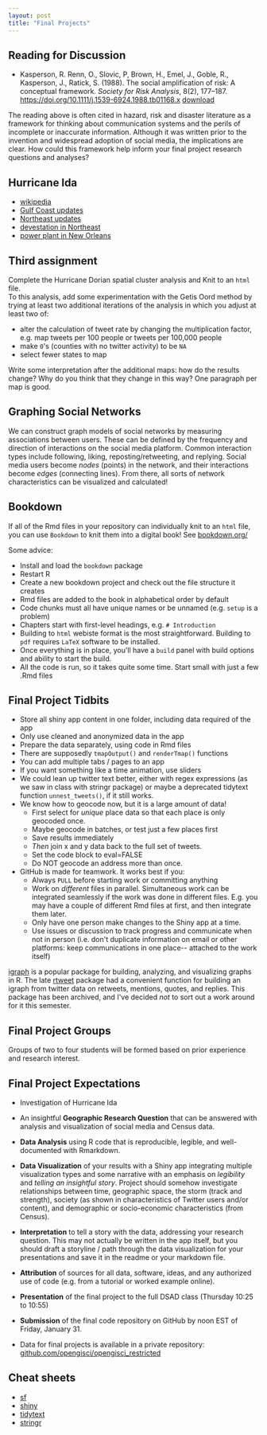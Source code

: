 ```yaml
---
layout: post
title: "Final Projects"
---
```


## Reading for Discussion

- Kasperson, R. Renn, O., Slovic, P, Brown, H., Emel, J., Goble, R., Kasperson, J., Ratick, S. (1988). The social amplification of risk: A conceptual framework. *Society for Risk Analysis*, 8(2), 177–187. https://doi.org/10.1111/j.1539-6924.1988.tb01168.x [download](https://drive.google.com/open?id=121KAXNN4gYgc1r1qpr_-DRYGfwej_xO-&usp=drive_fs)

The reading above is often cited in hazard, risk and disaster literature as a framework for thinking about communication systems and the perils of incomplete or inaccurate information. 
Although it was written prior to the invention and widespread adoption of social media, the implications are clear.
How could this framework help inform your final project research questions and analyses? 

## Hurricane Ida

- [wikipedia](https://en.wikipedia.org/wiki/Hurricane_Ida)
- [Gulf Coast updates](https://www.nytimes.com/interactive/2021/us/hurricane-ida-tracker.html)
- [Northeast updates](https://www.nytimes.com/live/2021/09/03/nyregion/nyc-flooding-ida#de-blasio-storm-alerts)
- [devestation in Northeast](https://www.nytimes.com/2021/09/02/nyregion/ida-flooding-nyc.html)
- [power plant in New Orleans](https://www.nytimes.com/2021/09/10/us/ida-new-orleans-power.html)

## Third assignment

Complete the Hurricane Dorian spatial cluster analysis and Knit to an `html` file.  
To this analysis, add some experimentation with the Getis Oord method by trying at least two additional iterations of the analysis in which you adjust at least two of:
- alter the calculation of tweet rate by changing the multiplication factor, e.g. map tweets per 100 people or tweets per 100,000 people
- make `0`'s (counties with no twitter activity) to be `NA`
- select fewer states to map

Write some interpretation after the additional maps: how do the results change?
Why do you think that they change in this way?
One paragraph per map is good.

## Graphing Social Networks

We can construct graph models of social networks by measuring associations between users. 
These can be defined by the frequency and direction of interactions on the social media platform. 
Common interaction types include following, liking, reposting/retweeting, and replying. 
Social media users become *nodes* (points) in the network, and their interactions become *edges* (connecting lines). 
From there, all sorts of network characteristics can be visualized and calculated! 

## Bookdown

If all of the Rmd files in your repository can individually knit to an `html` file, you can use `Bookdown` to knit them into a digital book! 
See [bookdown.org/](https://bookdown.org/)

Some advice:  

- Install and load the `bookdown` package 
- Restart R 
- Create a new bookdown project and check out the file structure it creates
- Rmd files are added to the book in alphabetical order by default
- Code chunks must all have unique names or be unnamed (e.g. `setup` is a problem)
- Chapters start with first-level headings, e.g. `# Introduction`
- Building to `html` webiste format is the most straightforward. Building to `pdf` requires `LaTeX` software to be installed.
- Once everything is in place, you'll have a `build` panel with build options and ability to start the build.
- All the code is run, so it takes quite some time. Start small with just a few .Rmd files

## Final Project Tidbits

- Store all shiny app content in one folder, including data required of the app
- Only use cleaned and anonymized data in the app
- Prepare the data separately, using code in Rmd files
- There are supposedly `tmapOutput()` and `renderTmap()` functions
- You can add multiple tabs / pages to an app
- If you want something like a time animation, use sliders
- We could lean up twitter text better, either with regex expressions (as we saw in class with stringr package) or maybe a deprecated tidytext function `unnest_tweets()`, if it still works.
- We know how to geocode now, but it is a large amount of data!
  - First select for *unique* place data so that each place is only geocoded once.
  - Maybe geocode in batches, or test just a few places first
  - Save results immediately 
  - *Then* join x and y data back to the full set of tweets. 
  - Set the code block to eval=FALSE
  - Do NOT geocode an address more than once.
- GitHub is made for teamwork. It works best if you:
  - Always `PULL` before starting work or committing anything
  - Work on *different* files in parallel. Simultaneous work can be integrated seamlessly if the work was done in different files. E.g. you may have a couple of different Rmd files at first, and then integrate them later.
  - Only have one person make changes to the Shiny app at a time.
  - Use issues or discussion to track progress and communicate when not in person (i.e. don't duplicate information on email or other platforms: keep communications in one place-- attached to the work itself)

[igraph](https://r.igraph.org) is a popular package for building, analyzing, and visualizing graphs in R. 
The late [rtweet](https://github.com/ropensci-archive/rtweet) package had a convenient function for building an igraph from twitter data on retweets, mentions, quotes, and replies.
This package has been archived, and I've decided *not* to sort out a work around for it this semester.

## Final Project Groups

Groups of two to four students will be formed based on prior experience and research interest.

## Final Project Expectations

- Investigation of Hurricane Ida
- An insightful **Geographic Research Question** that can be answered with analysis and visualization of social media and Census data.
- **Data Analysis** using R code that is reproducible, legible, and well-documented with Rmarkdown.
- **Data Visualization** of your results with a Shiny app integrating multiple visualization types and some narrative with an emphasis on *legibility* and *telling an insightful story*. Project should somehow investigate relationships between time, geographic space, the storm (track and strength), society (as shown in characteristics of Twitter users and/or content), and demographic or socio-economic characteristics (from Census).
- **Interpretation** to tell a story with the data, addressing your research question. This may not actually be written in the app itself, but you should draft a storyline / path through the data visualization for your presentations and save it in the readme or your markdown file.
- **Attribution** of sources for all data, software, ideas, and any authorized use of code (e.g. from a tutorial or worked example online). 
- **Presentation** of the final project to the full DSAD class (Thursday 10:25 to 10:55)
- **Submission** of the final code repository on GitHub by noon EST of Friday, January 31.

- Data for final projects is available in a private repository: [github.com/opengisci/opengisci_restricted](https://github.com/opengisci/opengisci_restricted)

## Cheat sheets

- [sf]({{site.baseurl}}/assets/sf.pdf)
- [shiny]({{site.baseurl}}/assets/shiny.pdf)
- [tidytext]({{site.baseurl}}/assets/tidytext.pdf)
- [stringr]({{site.baseurl}}/assets/strings.pdf)

